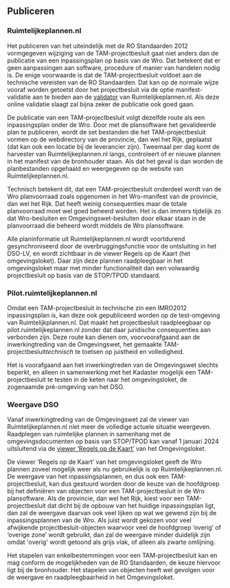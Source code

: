 ## Publiceren 

### Ruimtelijkeplannen.nl

Het publiceren van het uiteindelijk met de RO Standaarden 2012 vormgegeven wijziging van de TAM-projectbesluit gaat niet anders dan de publicatie van een inpassingsplan op basis van de Wro. Dat betekent dat er geen aanpassingen aan software, procedure of manier van handelen nodig is. De enige voorwaarde is dat de TAM-projectbesluit voldoet aan de technische vereisten van de RO Standaarden. Dat kan op de normale wijze vooraf worden getoetst door het projectbesluit via de optie manifest-validatie aan te bieden aan de <a href='https://www.ruimtelijkeplannen.nl/validateplan' target='_blank'>validator</a> van Ruimtelijkeplannen.nl. Als deze online validatie slaagt zal bijna zeker de publicatie ook goed gaan.

De publicatie van een TAM-projectbesluit volgt dezelfde route als een inpassingsplan onder de Wro. Door met de plansoftware het gevalideerde plan te publiceren, wordt de set bestanden die het TAM-projectbesluit vormen op de webdirectory van de provincie, dan wel het Rijk, geplaatst (dat kan ook een locatie bij de leverancier zijn). Tweemaal per dag komt de harvester van Ruimtelijkeplannen.nl langs, controleert of er nieuwe plannen in het manifest van de bronhouder staan. Als dat het geval is dan worden de planbestanden opgehaald en weergegeven op de website van Ruimtelijkeplannen.nl.

Technisch betekent dit, dat een TAM-projectbesluit onderdeel wordt van de Wro planvoorraad zoals opgenomen in het Wro-manifest van de provincie, dan wel het Rijk. Dat heeft weinig consequenties maar de totale planvoorraad moet wel goed beheerd worden. Het is dan immers tijdelijk zo dat Wro-besluiten en Omgevingswet-besluiten door elkaar staan in de planvoorraad die beheerd wordt middels de Wro plansoftware.

Alle planinformatie uit Ruimtelijkeplannen.nl wordt voortdurend gesynchroniseerd door de overbruggingsfunctie voor de ontsluiting in het DSO-LV, en wordt zichtbaar in de viewer Regels op de Kaart (het omgevingsloket). Daar zijn deze plannen raadpleegbaar in het omgevingsloket maar met minder functionaliteit dan een volwaardig projectbesluit op basis van de STOP/TPOD standaard.

### Pilot.ruimtelijkeplannen.nl

Omdat een TAM-projectbesluit in technische zin een IMRO2012 inpassingsplan is, kan deze ook gepubliceerd worden op de test-omgeving van Ruimtelijkplannen.nl. Dat maakt het projectbesluit raadpleegbaar op pilot.ruimtelijkeplannen.nl zonder dat daar juridische consequenties aan verbonden zijn. Deze route kan dienen om, voorvoorafgaand aan de inwerkingtreding van de Omgevingswet, het gemaakte TAM-projectbesluit<i>technisch</i> te toetsen op juistheid en volledigheid. 

Het is voorafgaand aan het inwerkingtreden van de Omgevingswet slechts beperkt, en alleen in samenwerking met het Kadaster mogelijk een TAM-projectbesluit te testen in de keten naar het omgevingsloket, de zogenaamde pré-omgeving van het DSO. 

### Weergave DSO

Vanaf inwerkingtreding van de Omgevingswet zal de viewer van Ruimtelijkeplannen.nl niet meer de volledige actuele situatie weergeven. Raadplegen van ruimtelijke plannen  in samenhang met de omgevingsdocumenten op basis van STOP/TPOD  kan vanaf 1 januari 2024 uitsluitend via de <a href='https://omgevingswet.overheid.nl/regels-op-de-kaart/' target='_blank'>viewer ‘Regels op de Kaart’</a> van het Omgevingsloket. 

De viewer ‘Regels op de Kaart’ van het omgevingsloket geeft de Wro plannen zoveel mogelijk weer als nu gebruikelijk is op Ruimtelijkeplannen.nl. De weergave van het inpassingsplannen, en dus ook een TAM-projectbesluit, kan dus gestuurd worden door de keuze van de hoofdgroep bij het definiëren van objecten voor een TAM-projectbesluit in de Wro plansoftware. Als de provincie, dan wel het Rijk, kiest voor een TAM-projectbesluit dat dicht bij de opbouw van het huidige inpassingsplan ligt, dan zal de weergave daarvan ook veel lijken op wat we gewend zijn bij de inpassingsplannen van de Wro. Als juist wordt gekozen voor veel afwijkende projectbesluit-objecten waarvoor veel de hoofdgroep ‘overig’ of ‘overige zone’ wordt gebruikt, dan zal de weergave minder duidelijk zijn omdat 'overig' wordt getoond als grijs vlak, of alleen als zwarte omlijning. 

Het stapelen van enkelbestemmingen voor een TAM-projectbesluit kan en mag conform de mogelijkheden van de RO Standaarden, de keuze hiervoor ligt bij de bronhouder. Het stapelen van objecten heeft wel gevolgen voor de weergave en raadpleegbaarheid in het Omgevingsloket.  

